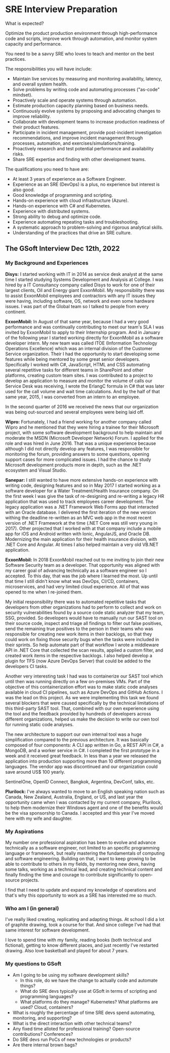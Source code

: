 # SRE Interview Preparation

What is expected?

Optimize the product production environment through high-performance code and scripts,
improve work through automation, and monitor system capacity and performance.

You need to be a savvy SRE who loves to teach and mentor on the best practices.

The responsibilities you will have include:

* Maintain live services by measuring and monitoring availability, latency, and overall
system health.
* Solve problems by writing code and automating processes ("as-code" mindset).
* Proactively scale and operate systems through automation.
* Estimate production capacity planning based on business needs.
* Continuously evolve systems by proposing and advocating changes to improve reliability.
* Collaborate with development teams to increase production readiness of their product features.
* Participate in incident management, provide post-incident investigation recommendations,
and improve incident management through processes, automation, and exercises/simulations/training.
* Proactively research and test potential performance and availability risks.
* Share SRE expertise and finding with other development teams.

The qualifications you need to have are:

* At least 3 years of experience as a Software Engineer.
* Experience as an SRE (DevOps) is a plus, no experience but interest is also good.
* Good knowledge of programming and scripting.
* Hands-on experience with cloud infrastructure (Azure).
* Hands-on experience with C# and Kubernetes.
* Experience with distributed systems.
* Strong ability to debug and optimize code.
* Experience automating repeating tasks and troubleshooting.
* A systematic approach to problem-solving and rigorous analytical skills.
* Understanding of the practices that drive an SRE culture.

## The GSoft Interview Dec 12th, 2022

### My Background and Experiences

**Disys:** I started working with IT in 2014 as service desk analyst at the same time I started studying Systems Development and Analysis at College. I was hired by a IT Consultancy company called Disys to work for one of their largest clients, Oil and Energy giant ExxonMobil. My responsibility there was to assist ExxonMobil employees and contractors with any IT issues they were having, including software, OS, network and even some hardware issues. I was part of the Global team so I talked to people from every continent.

**ExxonMobil:** In August of that same year, because I had a very good performance and was continually contributing to meet our team's SLA I was invited by ExxonMobil to apply to their Internship program. And in January of the following year I started working directly for ExxonMobil as a software developer intern. My new team was called ITOE (Information Technology Operations Excellence) which was an internal division of the Customer Service organization. Their I had the opportunity to start developing some features while being mentored by some great senior developers. Specifically I worked with C#, JavaScript, HTML and CSS automating several repetitive tasks for different teams in SharePoint and other platforms, creating custom team sites. I was contributed to a project to develop an application to measure and monitor the volume of calls our Service Desk was receiving, I wrote the ErlangC formula in C# that was later used for the call volume and wait time calculations. And by the half of that same year, 2015, I was converted from an intern to an employee.

In the second quarter of 2016 we received the news that our organization was being out-sourced and several employees were being laid off.

**Wipro:** Fortunately, I had a friend working for another company called Wipro and he mentioned that they were hiring a trainee for their Microsoft project, with some software development background to help maintain and moderate the MSDN (Microsoft Developer Network) Forum. I applied for the role and was hired in June 2016. That was a unique experience because although I did not directly develop any features, I was responsible for monitoring the forum, providing answers to some questions, opening support cases for more complicated issues. I had the chance to study Microsoft development products more in depth, such as the .NET ecosystem and Visual Studio.

**Sanepar:** I still wanted to have more extensive hands-on experience with writing code, designing features and so in May 2017 I started working as a software developer for a Water Treatment/Health Insurance company. On the first week I was give the task of re-designing and  re-writing a legacy HR application that was used to track employees career development. The legacy application was a .NET Framework Web Forms app that interacted with an Oracle database. I delivered the first iteration of the new version withing the deadline re-written as an MVC web app in the most recent version of .NET Framework at the time (.NET Core was still very young in 2017). Other projected that I worked with at that company include a mobile app for iOS and Android written with Ionic, AngularJS, and Oracle DB. Modernizing the main application for their health insurance division, with .NET Core and Angular. At times I also helped maintain a very old VB.NET application.

**ExxonMobil:** In 2018 ExxonMobil reached out to me inviting to join their new Software Security team as a developer. That opportunity was aligned with my career goal of advancing technically as a software engineer so I accepted. To this day, that was the job where I learned the most. Up until that time I still didn't know what was DevOps, CI/CD, containers, microservices, and had very limited cloud experience. All of that was opened to me when I re-joined them.

My initial responsibility there was to automated repetitive tasks that developers from other organizations had to perform to collect and work on security vulnerabilities found by a source code static analyzer that my team, SSG, provided. So developers would have to manually run our SAST tool on their source code, inspect and triage all findings to filter out false positives, send the remaining true positives to the person in their teams who was responsible for creating new work items in their backlogs, so that they could work on fixing those security bugs when the tasks were included in their sprints. So help automate part of that workflow I wrote a middleware API in .NET Core that collected the scan results, applied a custom filter, and created work items in the respective backlogs. I also helped develop a plugin for TFS (now Azure DevOps Server) that could be added to the developers CI tasks.

Another very interesting task I had was to containerize our SAST tool which until then was running directly on a few on-premises VMs. Part of the objective of this containerization effort was to make static code analyses available in cloud CI pipelines, such as Azure DevOps and GitHub Actions. I was the lead on this project. As we were implementing this task we found several blockers that were caused specifically by the technical limitations of this third-party SAST tool. That, combined with our own experience using the tool and the feedback provided by hundreds of developers across different organizations, helped us make the decision to write our own tool for running static code analyses.

The new architecture to support our own internal tool was a huge simplification compared to the previous architecture. It was basically composed of four components: A CLI app written in Go, a REST API in C#, a MongoDB, and a worker service in C#. I completed the first prototype in a week and it received great feedback. In less than a year we released the application into production supporting more than 10 different programming languages. The vendor app was discontinued and our organization could save around US$ 100 yearly.

SentinelOne, OpenID Connect, Bangkok, Argentina, DevConf, talks, etc.

**Plurilock:** I've always wanted to move to an English speaking nation such as Canada, New Zealand, Australia, England, or US, and last year the opportunity came when I was contacted by my current company, Plurilock, to help them modernize their Windows agent and one of the benefits would be the visa sponsorship to Canada. I accepted and this year I've moved here with my wife and daughter.

### My Aspirations

My number one professional aspiration has been to evolve and advance technically as a software engineer, not limited to an specific programming language or framework, but really mastering the fundamentals of computing and software engineering. Building on that, I want to keep growing to be able to contribute to others in my fields, by mentoring new devs, having some talks, working as a technical lead, and creating technical content and finally finding the time and courage to contribute significantly to open-source projects.

I find that I need to update and expand my knowledge of operations and that's why this opportunity to work as a SRE has interested me so much.

### Who am I (in general)

I've really liked creating, replicating and adapting things. At school I did a lot of graphite drawing, took a course for that. And since college I've had that same interest for software development.

I love to spend time with my family, reading books (both technical and fictional), getting to know different places, and just recently I've restarted drawing. Also love basketball and played for about 7 years.

### My questions to GSoft

* Am I going to be using my software development skills?
  * In this role, do we have the change to actually code and automate things?
  * What do SRE devs typically use at GSoft in terms of scripting and programming languages?
  * What platforms do they manage? Kubernetes? What platforms are used? Cloud, containers?
* What is roughly the percentage of time SRE devs spend automating, monitoring, and supporting?
* What is the direct interaction with other technical teams?
* Any fixed time alloted for professional training? Open-source contributions? Conferences?
* Do SRE devs run PoCs of new technologies or products?
* Are there internal brown bags?